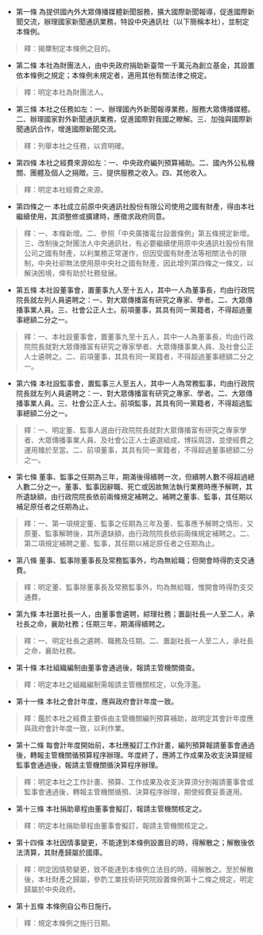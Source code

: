 * 第一條 為提供國內外大眾傳播媒體新聞服務，擴大國際新聞報導，促進國際新聞交流，辦理國家新聞通訊業務，特設中央通訊社（以下簡稱本社），並制定本條例。

> 釋：揭櫫制定本條例之目的。

* 第二條 本社為財團法人，由中央政府捐助新臺幣一千萬元為創立基金，其設置依本條例之規定；本條例未規定者，適用其他有關法律之規定。

> 釋：明定本社為財團法人。

* 第三條 本社之任務如左：一、辦理國內外新聞報導業務，服務大眾傳播媒體。二、辦理國家對外新聞通訊業務，促進國際對我國之瞭解。三、加強與國際新聞通訊合作，增進國際新聞交流。

> 釋：列舉本社之任務，以資明確。

* 第四條 本社之經費來源如左：一、中央政府編列預算補助。二、國內外公私機關、團體及個人之捐贈。三、提供服務之收入。四、其他收入。

> 釋：明定本社經費之來源。

* 第四條之一 本社成立前原中央通訊社股份有限公司使用之國有財產，得由本社繼續使用，其須整修或擴建時，應徵求政府同意。

> 釋：一、本條新增。二、參照「中央廣播電台設置條例」第五條規定新增。三、改制後之財團法人中央通訊社，有必要繼續使用原中央通訊社股份有限公司之國有財產，以利業務正常運作，但因受國有財產法等相關法令的限制，中央社卻無法使用原中央社之國有財產，因此增列第四條之一條文，以解決困境，俾有助於社務發展。

* 第五條 本社設董事會，置董事九人至十五人，其中一人為董事長，均由行政院院長就左列人員遴聘之：一、對大眾傳播富有研究之專家、學者。二、大眾傳播事業人員。三、社會公正人士。前項董事，其具有同一黨籍者，不得超過董事總額二分之一。

> 釋：一、本社設董事會，置董事九至十五人，其中一人為董事長，均由行政院院長就對大眾傳播富有研究之專家學者、大眾傳播事業人員、及社會公正人士遴聘之。二、前項董事，其具有同一黨籍者，不得超過董事總額二分之一。

* 第六條 本社設監事會，置監事三人至五人，其中一人為常務監事，均由行政院院長就左列人員遴聘之：一、對大眾傳播富有研究之專家、學者。二、大眾傳播事業人員。三、社會公正人士。前項監事，其具有同一黨籍者，不得超過監事總額二分之一。

> 釋：一、明定董、監事人選由行政院院長就對大眾傳播富有研究之專家學者、大眾傳播事業人員、及社會公正人士遴選組成，博採周諮，並使經費之運用臻於至當。二、前項董事，其具有同一黨籍者，不得超過董事總額二分之一。

* 第七條 董事、監事之任期為三年，期滿後得續聘一次，但續聘人數不得超過總人數二分之一。董事、監事因辭職、死亡或因故無法執行業務時應予解聘，其所遺缺額，由行政院院長依前兩條規定補聘之。補聘之董事、監事，其任期以補足原任者之任期為止。

> 釋：一、第一項規定董、監事之任期為三年及董、監事應予解聘之情形，又原董、監事解聘後，其所遺缺額，由行政院院長依前兩條規定補聘之。二、第二項規定補聘之董、監事，其任期以補足原任者之任期為止。

* 第八條 董事、監事除董事長及常務監事外，均為無給職；但開會時得酌支交通費。

> 釋：明定董、監事除董事長及常務監事外，均為無給職，惟開會時得酌支交通費。

* 第九條 本社置社長一人，由董事會遴聘，綜理社務；置副社長一人至二人，承社長之命，襄助社務；任期三年，期滿得續聘之。

> 釋：一、明定社長之遴聘、職務及任期。二、置副社長一人至二人，承社長之命，襄助社務。

* 第十條 本社組織編制由董事會通過後，報請主管機關備查。

> 釋：明定本社之組織編制需報請主管機關核定，以免浮濫。

* 第十一條 本社之會計年度，應與政府會計年度一致。

> 釋：鑑於本社之經費主要係由主管機關編列預算補助，故明定其會計年度應與政府會計年度一致，以利作業。

* 第十二條 每會計年度開始前，本社應擬訂工作計畫，編列預算報請董事會通過後，轉報主管機關循預算程序辦理。年度終了，應將工作成果及收支決算提經監事會通過後，報請主管機關循決算程序辦理。

> 釋：明定本社之工作計畫、預算、工作成果及收支決算須分別報請董事會或監事會通過後，轉報主管機關循預、決算程序辦理，期使經費妥善運用。

* 第十三條 本社捐助章程由董事會擬訂，報請主管機關核定之。

> 釋：明定本社捐助章程由董事會擬訂，報請主管機關核定之。

* 第十四條 本社因情事變更，不能達到本條例設置目的時，得解散之；解散後依法清算，其財產歸屬於國庫。

> 釋：明定因情勢變更，致不能達到本條例立法目的時，得解散之。至於解散後，本社財產之歸屬，參酌工業技術研究院設置條例第十二條之規定，明定歸屬於中央政府。

* 第十五條 本條例自公布日施行。

> 釋：規定本條例之施行日期。

